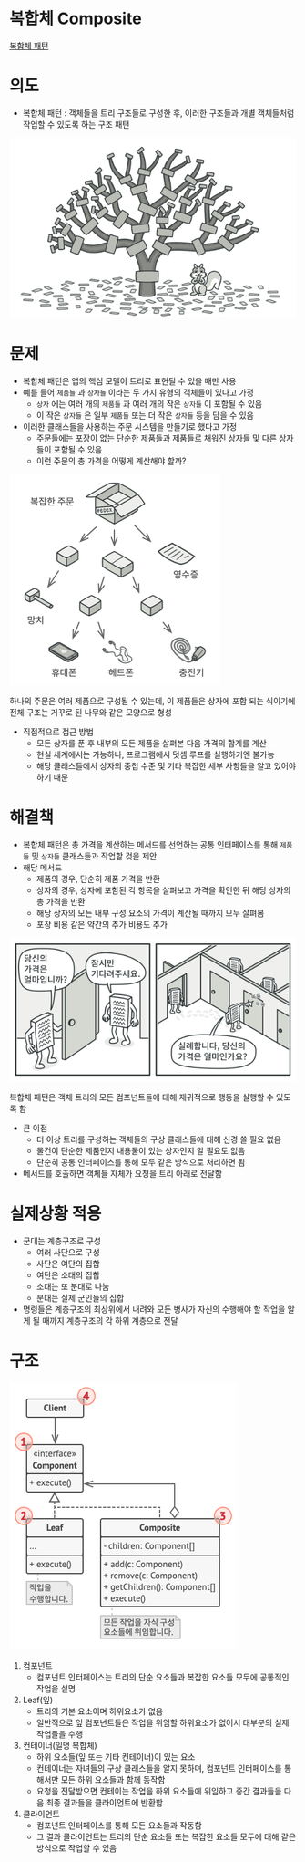 # 복합체 Composite

[복합체 패턴](https://refactoring.guru/ko/design-patterns/composite)

# 의도

- 복합체 패턴 : 객체들을 트리 구조들로 구성한 후, 이러한 구조들과 개별 객체들처럼 작업할 수 있도록 하는 구조 패턴

![Untitled](%E1%84%87%E1%85%A9%E1%86%A8%E1%84%92%E1%85%A1%E1%86%B8%E1%84%8E%E1%85%A6%20Composite%20e172a430f5bc435db3b497bd7e2d1c5f/Untitled.png)

# 문제

- 복합체 패턴은 앱의 핵심 모델이 트리로 표현될 수 있을 때만 사용
- 예를 들어 `제품들` 과 `상자들` 이라는 두 가지 유형의 객체들이 있다고 가정
    - `상자` 에는 여러 개의 `제품들` 과 여러 개의 작은 `상자들` 이 포함될 수 있음
    - 이 작은 `상자들` 은 일부 `제품들` 또는 더 작은 `상자들` 등을 담을 수 있음
- 이러한 클래스들을 사용하는 주문 시스템을 만들기로 했다고 가정
    - 주문들에는 포장이 없는 단순한 제품들과 제품들로 채워진 상자들 및 다른 상자들이 포함될 수 있음
    - 이런 주문의 총 가격을 어떻게 계산해야 할까?

![하나의 주문은 여러 제품으로 구성될 수 있는데, 이 제품들은 상자에 포함 되는 식이기에 전체 구조는 거꾸로 된 나무와 같은 모양으로 형성](%E1%84%87%E1%85%A9%E1%86%A8%E1%84%92%E1%85%A1%E1%86%B8%E1%84%8E%E1%85%A6%20Composite%20e172a430f5bc435db3b497bd7e2d1c5f/Untitled%201.png)

하나의 주문은 여러 제품으로 구성될 수 있는데, 이 제품들은 상자에 포함 되는 식이기에 전체 구조는 거꾸로 된 나무와 같은 모양으로 형성

- 직접적으로 접근 방법
    - 모든 상자를 푼 후 내부의 모든 제품을 살펴본 다음 가격의 합계를 계산
    - 현실 세계에서는 가능하나, 프로그램에서 덧셈 루프를 실행하기엔 불가능
    - 해당 클래스들에서 상자의 중첩 수준 및 기타 복잡한 세부 사항들을 알고 있어야 하기 때문

# 해결책

- 복합체 패턴은 총 가격을 계산하는 메서드를 선언하는 공통 인터페이스를 통해 `제품들` 및 `상자들` 클래스들과 작업할 것을 제안
- 해당 메서드
    - 제품의 경우, 단순히 제품 가격을 반환
    - 상자의 경우, 상자에 포함된 각 항목을 살펴보고 가격을 확인한 뒤 해당 상자의 총 가격을 반환
    - 해당 상자의 모든 내부 구성 요소의 가격이 계산될 때까지 모두 살펴봄
    - 포장 비용 같은 약간의 추가 비용도 추가

![복합체 패턴은 객체  트리의 모든 컴포넌트들에 대해 재귀적으로 행동을 실행할 수 있도록 함](%E1%84%87%E1%85%A9%E1%86%A8%E1%84%92%E1%85%A1%E1%86%B8%E1%84%8E%E1%85%A6%20Composite%20e172a430f5bc435db3b497bd7e2d1c5f/Untitled%202.png)

복합체 패턴은 객체  트리의 모든 컴포넌트들에 대해 재귀적으로 행동을 실행할 수 있도록 함

- 큰 이점
    - 더 이상 트리를 구성하는 객체들의 구상 클래스들에 대해 신경 쓸 필요 없음
    - 물건이 단순한 제품인지 내용물이 있는 상자인지 알 필요도 없음
    - 단순히 공통 인터페이스를 통해 모두 같은 방식으로 처리하면 됨
- 메서드를 호출하면 객체들 자체가 요청을 트리 아래로 전달함

# 실제상황 적용

- 군대는 계층구조로 구성
    - 여러 사단으로 구성
    - 사단은 여단의 집합
    - 여단은 소대의 집합
    - 소대는 또 분대로 나눔
    - 분대는 실제 군인들의 집합
- 명령들은 계층구조의 최상위에서 내려와 모든 병사가 자신의 수행해야 할 작업을 알게 될 때까지 계층구조의 각 하위 계층으로 전달

# 구조

![Untitled](%E1%84%87%E1%85%A9%E1%86%A8%E1%84%92%E1%85%A1%E1%86%B8%E1%84%8E%E1%85%A6%20Composite%20e172a430f5bc435db3b497bd7e2d1c5f/Untitled%203.png)

1. 컴포넌트
    - 컴포넌트 인터페이스는 트리의 단순 요소들과 복잡한 요소들 모두에 공통적인 작업을 설명
2. Leaf(잎)
    - 트리의 기본 요소이며 하위요소가 없음
    - 일반적으로 잎 컴포넌트들은 작업을 위임할 하위요소가 없어서 대부분의 실제 작업들을 수행
3. 컨테이너(일명 복합체)
    - 하위 요소들(잎 또는 기타 컨테이너)이 있는 요소
    - 컨테이너는 자녀들의 구상 클래스들을 알지 못하며, 컴포넌트 인터페이스를 통해서만 모든 하위 요소들과 함께 동작함
    - 요청을 전달받으면 컨테이는 작업을 하위 요소들에 위임하고 중간 결과들을 다음 최종 결과들을 클라이언트에 반환함
4. 클라이언트
    - 컴포넌트 인터페이스를 통해 모든 요소들과 작동함
    - 그 결과 클라이언트는 트리의 단순 요소들 또는 복잡한 요소들 모두에 대해 같은 방식으로 작업할 수 있음